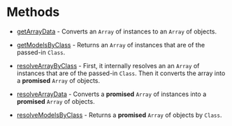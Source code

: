 # Methods

* [getArrayData](getArrayData.md) - Converts an `Array` of <SequelizeModel> instances to an `Array` of <Attributes> objects.

* [getModelsByClass](getModelsByClass.md) - Returns an `Array` of <SequelizeModel> instances that are of the passed-in `Class`.

* [resolveArrayByClass](resolveArrayByClass.md) - First, it internally resolves an an `Array` of <SequelizeModel> instances that are of the passed-in `Class`. Then it converts the array into a **promised** `Array` of <Attributes> objects.

* [resolveArrayData](resolveArrayData.md) - Converts a **promised** `Array` of <SequelizeModel> instances into a **promised** `Array` of <Attributes> objects.

* [resolveModelsByClass](resolveModelsByClass.md) - Returns a **promised** `Array` of <SequelizeModel> objects by `Class`.